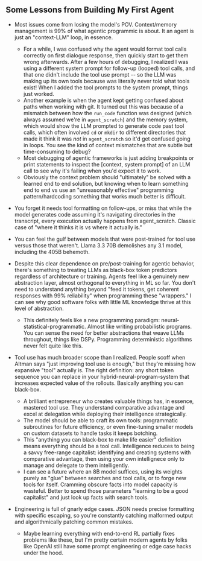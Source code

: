 ## Some Lessons from Building My First Agent

- Most issues come from losing the model's POV. Context/memory management is 99% of what 
agentic programmic is about. It an agent is just an "context-LLM" loop, in essence. 
    - For a while, I was confused why the agent would format tool calls correctly on first 
    dialogue response, then quickly start to get them wrong afterwards. After a few hours of debugging, 
    I realized I was using a different system prompt for follow-up (looped) tool calls, and that 
    one didn't include the tool use prompt -- so the LLM was making up its own tools because was 
    literally never told what tools exist! When I added the tool prompts to the system prompt, 
    things just worked. 
    - Another example is when the agent kept getting confused about paths when working with git. It turned out 
    this was because of a mismatch between how the `run_code` function was designed (which always
    assumed we're in `agent_scratch`) and the memory system, which would show the LLM prompted to generate 
    code past tool calls, which often involved `cd` or `mkdir` to different directories that made it 
    think it was *not* in `agent_scratch` so it'd get confused going in loops. You see the kind of context 
    mismatches that are subtle but time-consuming to debug? 
    - Most debugging of agentic frameworks is just adding breakpoints or print statements to inspect the 
    [context, system prompt] of an LLM call to see why it's failing when you'd expect it to work. 
    - Obviously the context problem should "ultimately" be solved with a learned end to end solution, but knowing when to learn something end to end vs use an "unreasonably effective" programming pattern/hardcoding something that works much better is difficult. 

- You forget it needs tool formatting on follow-ups, or miss that while the model generates code assuming it's navigating directories in the transcript, every execution actually happens from agent_scratch. Classic case of "where it thinks it is vs where it actually is."

- You can feel the gulf between models that were post-trained for tool use versus those that weren't. Llama 3.3 70B demolishes any 3.1 model, including the 405B behemoth.

- Despite this clear dependence on pre/post-training for agentic behavior, there's something to treating LLMs as black-box token predictors regardless of architecture or training. Agents feel like a genuinely new abstraction layer, almost orthogonal to everything in ML so far. You don't need to understand anything beyond "feed it tokens, get coherent responses with 99% reliability" when programming these "wrappers." I can see why 
good software folks with little ML knowledge thrive at this level of abstraction. 
    - This definitely feels like a new programming paradigm: neural-statistical-programmatic. Almost like writing probabilistic programs. You can sense the need for better abstractions that weave LLMs throughout, things like DSPy. Programming deterministic algorithms never felt quite like this.

- Tool use has much broader scope than I realized. People scoff when Altman says "just improving tool use is enough," but they're missing how expansive "tool" actually is. The right definition: any short token sequence you can replace in your hybrid-neural-program-system that increases expected value of the rollouts. Basically anything you can black-box.
  - A brilliant entrepreneur who creates valuable things has, in essence, mastered tool use. They understand comparative advantage and excel at delegation while deploying their intelligence strategically. 
  - The model should be able to craft its own tools: programmatic subroutines for future efficiency, or even fine-tuning smaller models on custom datasets to handle tasks it keeps botching.
  - This "anything you can black-box to make life easier" definition means everything should be a tool call. Intelligence reduces to being a savvy free-range capitalist: identifying and creating systems with comparative advantage, then using your own intellignece only to manage and delegate to them intelligently.
  - I can see a future where an 8B model suffices, using its weights purely as "glue" between searches and tool calls, or to forge new tools for itself. Cramming obscure facts into model capacity is wasteful. Better to spend those parameters "learning to be a good capitalist" and just look up facts with search tools.

- Engineering is full of gnarly edge cases. JSON needs precise formatting with specific escaping, so you're constantly catching malformed output and algorithmically patching common mistakes.
  - Maybe learning everything with end-to-end RL partially fixes problems like these, but I'm pretty 
    certain modern agents by folks like OpenAI still have some prompt engineering or edge case 
    hacks under the hood. 
